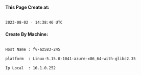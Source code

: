 
   
#### This Page Create at:

```bash

2023-08-02 - 14:38:46 UTC

```

#### Create By Machine:

```bash

Host Name : fv-az583-245

platform  : Linux-5.15.0-1041-azure-x86_64-with-glibc2.35

Ip Local  : 10.1.0.252

```

